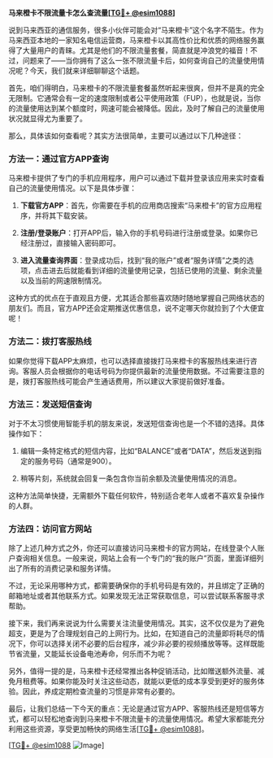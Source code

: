 **马来橙卡不限流量卡怎么查流量[[TG💪+ @esim1088](https://t.me/s/esim1088)]**

说到马来西亚的通信服务，很多小伙伴可能会对“马来橙卡”这个名字不陌生。作为马来西亚本地的一家知名电信运营商，马来橙卡以其高性价比和优质的网络服务赢得了大量用户的青睐。尤其是他们的不限流量套餐，简直就是冲浪党的福音！不过，问题来了——当你拥有了这么一张不限流量卡后，如何查询自己的流量使用情况呢？今天，我们就来详细聊聊这个话题。

首先，咱们得明白，马来橙卡的不限流量套餐虽然听起来很爽，但并不是真的完全无限制。它通常会有一定的速度限制或者公平使用政策（FUP），也就是说，当你的流量使用达到某个额度时，网速可能会被降低。因此，及时了解自己的流量使用状况就显得尤为重要了。

那么，具体该如何查看呢？其实方法很简单，主要可以通过以下几种途径：

### 方法一：通过官方APP查询

马来橙卡提供了专门的手机应用程序，用户可以通过下载并登录该应用来实时查看自己的流量使用情况。以下是具体步骤：

1. **下载官方APP**：首先，你需要在手机的应用商店搜索“马来橙卡”的官方应用程序，并将其下载安装。
   
2. **注册/登录账户**：打开APP后，输入你的手机号码进行注册或登录。如果你已经注册过，直接输入密码即可。

3. **进入流量查询界面**：登录成功后，找到“我的账户”或者“服务详情”之类的选项，点击进去后就能看到详细的流量使用记录，包括已使用的流量、剩余流量以及当前的网速限制情况。

这种方式的优点在于直观且方便，尤其适合那些喜欢随时随地掌握自己网络状态的朋友们。而且，官方APP还会定期推送优惠信息，说不定哪天你就捡到了个大便宜呢！

### 方法二：拨打客服热线

如果你觉得下载APP太麻烦，也可以选择直接拨打马来橙卡的客服热线来进行咨询。客服人员会根据你的电话号码为你提供最新的流量使用数据。不过需要注意的是，拨打客服热线可能会产生通话费用，所以建议大家提前做好准备。

### 方法三：发送短信查询

对于不太习惯使用智能手机的朋友来说，发送短信查询也是一个不错的选择。具体操作如下：

1. 编辑一条特定格式的短信内容，比如“BALANCE”或者“DATA”，然后发送到指定的服务号码（通常是900）。

2. 稍等片刻，系统就会回复一条包含你当前余额及流量使用情况的消息。

这种方法简单快捷，无需额外下载任何软件，特别适合老年人或者不喜欢复杂操作的人群。

### 方法四：访问官方网站

除了上述几种方式之外，你还可以直接访问马来橙卡的官方网站，在线登录个人账户查询相关信息。一般来说，网站上会有一个专门的“我的账户”页面，里面详细列出了所有的消费记录和服务详情。

不过，无论采用哪种方式，都需要确保你的手机号码是有效的，并且绑定了正确的邮箱地址或者其他联系方式。如果发现无法正常获取信息，可以尝试联系客服寻求帮助。

接下来，我们再来说说为什么需要关注流量使用情况。其实，这不仅仅是为了避免超支，更是为了合理规划自己的上网行为。比如，在知道自己的流量即将耗尽的情况下，你可以选择关闭不必要的后台程序，减少非必要的视频播放等等。这样既能节省流量，又能延长设备电池寿命，何乐而不为呢？

另外，值得一提的是，马来橙卡还经常推出各种促销活动，比如赠送额外流量、减免月租费等。如果你能及时关注这些动态，就能以更低的成本享受到更好的服务体验。因此，养成定期检查流量的习惯是非常有必要的。

最后，让我们总结一下今天的重点：无论是通过官方APP、客服热线还是短信等方式，都可以轻松地查询到马来橙卡不限流量卡的流量使用情况。希望大家都能充分利用这些资源，享受更加畅快的网络生活[[TG💪+ @esim1088](https://t.me/s/esim1088)]。

[[TG💪+ @esim1088](https://t.me/s/esim1088) ![Image](https://i.postimg.cc/4NQfJmqS/Snipaste-2025-05-13-00-14-12.png)]